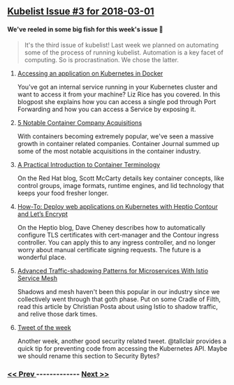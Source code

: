 ## [Kubelist Issue #3 for 2018-03-01](https://kubelist.com/issue/3)

#### We've reeled in some big fish for this week's issue 🎣

> It&#39;s the third issue of kubelist! Last week we planned on automating some of the process of running kubelist. Automation is a key facet of computing. So is procrastination. We chose the latter.

1. [Accessing an application on Kubernetes in Docker](https://medium.com/@lizrice/accessing-an-application-on-kubernetes-in-docker-1054d46b64b1)

    You've got an internal service running in your Kubernetes cluster and want to access it from your machine? Liz Rice has you covered. In this blogpost she explains how you can access a single pod through Port Forwarding and how you can access a Service by exposing it.
1. [5 Notable Container Company Acquisitions](https://containerjournal.com/2018/02/26/5-notable-container-company-acquisitions/)

    With containers becoming extremely popular, we've seen a massive growth in container related companies. Container Journal summed up some of the most notable acquisitions in the container industry.
1. [A Practical Introduction to Container Terminology](https://developers.redhat.com/blog/2018/02/22/container-terminology-practical-introduction/)

    On the Red Hat blog, Scott McCarty details key container concepts, like control groups, image formats, runtime engines, and lid technology that keeps your food fresher longer.
1. [How-To: Deploy web applications on Kubernetes with Heptio Contour and Let’s Encrypt](https://blog.heptio.com/how-to-deploy-web-applications-on-kubernetes-with-heptio-contour-and-lets-encrypt-d58efbad9f56)

    On the Heptio blog, Dave Cheney describes how to automatically configure TLS certificates with cert-manager and the Contour ingress controller. You can apply this to any ingress controller, and no longer worry about manual certificate signing requests. The future is a wonderful place.
1. [Advanced Traffic-shadowing Patterns for Microservices With Istio Service Mesh](http://blog.christianposta.com/microservices/advanced-traffic-shadowing-patterns-for-microservices-with-istio-service-mesh/)

    Shadows and mesh haven't been this popular in our industry since we collectively went through that goth phase. Put on some Cradle of Filth, read this article by Christian Posta about using Istio to shadow traffic, and relive those dark times.
1. [Tweet of the week](https://twitter.com/tallclair/status/967164479485091840)

    Another week, another good security related tweet. @tallclair provides a quick tip for preventing code from accessing the Kubernetes API. Maybe we should rename this section to Security Bytes?

### [ << Prev ](kubelist-2.md) ------------- [ Next >> ](kubelist-4.md)